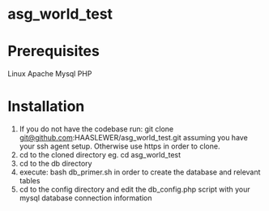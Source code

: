 # asg_world_test

# Prerequisites
Linux
Apache 
Mysql
PHP

# Installation
1. If you do not have the codebase run: git clone git@github.com:HAASLEWER/asg_world_test.git assuming you have your ssh agent setup.  Otherwise use https in order to clone.
2. cd to the cloned directory eg. cd asg_world_test
3. cd to the db directory
4. execute: bash db_primer.sh in order to create the database and relevant tables
5. cd to the config directory and edit the db_config.php script with your mysql database connection information
